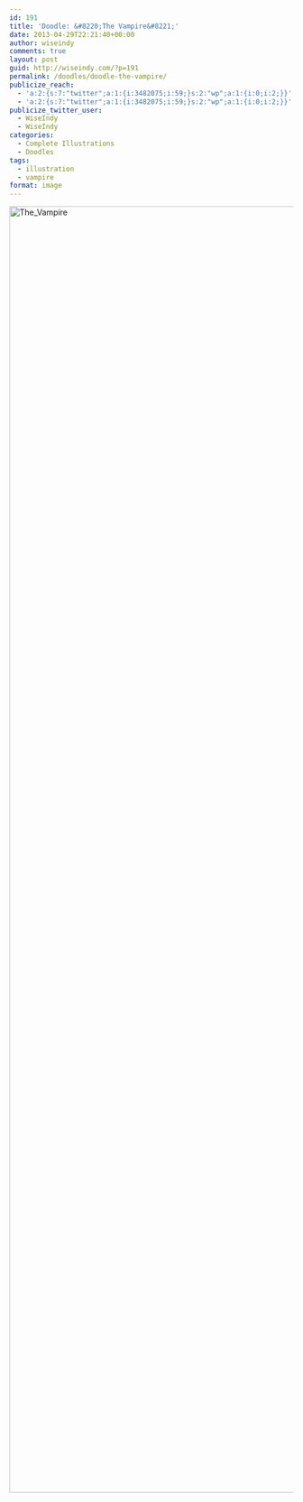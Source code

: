 ```yaml
---
id: 191
title: 'Doodle: &#8220;The Vampire&#8221;'
date: 2013-04-29T22:21:40+00:00
author: wiseindy
comments: true
layout: post
guid: http://wiseindy.com/?p=191
permalink: /doodles/doodle-the-vampire/
publicize_reach:
  - 'a:2:{s:7:"twitter";a:1:{i:3482075;i:59;}s:2:"wp";a:1:{i:0;i:2;}}'
  - 'a:2:{s:7:"twitter";a:1:{i:3482075;i:59;}s:2:"wp";a:1:{i:0;i:2;}}'
publicize_twitter_user:
  - WiseIndy
  - WiseIndy
categories:
  - Complete Illustrations
  - Doodles
tags:
  - illustration
  - vampire
format: image
---
```

<img class="alignnone size-full wp-image-193" alt="The_Vampire" src="http://wiseindy.com/wp-content/uploads/2013/04/the_vampire.png" width="960" height="2280" />